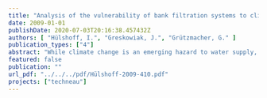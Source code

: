 ```yaml
---
title: "Analysis of the vulnerability of bank filtration systems to climate change by comparing their effectiveness under varying environmental conditions"
date: 2009-01-01
publishDate: 2020-07-03T20:16:38.457432Z
authors: [ "Hülshoff, I.", "Greskowiak, J.", "Grützmacher, G." ]
publication_types: ["4"]
abstract: "While climate change is an emerging hazard to water supply, literature on the vulnerability of bank filtration (BF), a proven technique of drinking water production in Central Europe and North America, is yet scarce. The Intergovernmental Panel of Climate Change (2007) has projected a global temperature increase between 1.1 and 6.4 °C by 2100. This will affect vital factors for water supply such as precipitation regime, groundwater recharge, run-off, river discharge and raw water quality. Projections on climate change and the implications are difficult because of the uncertainties associated with climate scenarios and modelling. However, in Europe and North America where BF is in operation, the projected increase in seasonal floods and droughts has already been experienced. In addition, site-specific considerations (e.g. land use, demographic trends) are to be taken into account to evaluate the potential impacts on water supply. To fill the current gap in literature, this report provides a first overview on how changing environmental conditions may affect BF operation."
featured: false
publication: ""
url_pdf: "../../../pdf/Hülshoff-2009-410.pdf"
projects: ["techneau"]
---
```


